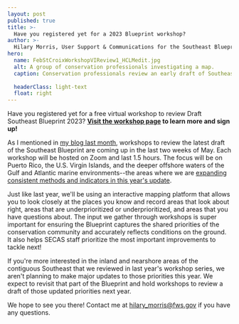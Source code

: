 ```yaml
---
layout: post
published: true
title: >-
  Have you registered yet for a 2023 Blueprint workshop?
author: >-
  Hilary Morris, User Support & Communications for the Southeast Blueprint
hero:
  name: FebStCroixWorkshopVIReview1_HCLMedit.jpg
  alt: A group of conservation professionals investigating a map.
  caption: Conservation professionals review an early draft of Southeast Conservation Blueprint 2023 in the U.S. Virgin Islands at <a href="http://secassoutheast.org/2023/02/24/Caribbean-Community-of-Practice-kickoff-meeting-in-Christiansted-St-Croix.html">a meeting of the Caribbean Community of Practice in Christiansted, St. Croix</a>. Photo by Rua Mordecai.
  
  headerClass: light-text
  float: right
---
```

Have you registered yet for a free virtual workshop to review Draft Southeast Blueprint 2023? **[Visit the workshop page](http://secassoutheast.org/workshops) to learn more and sign up!**

As I mentioned in [my blog last month](http://secassoutheast.org/2023/03/28/Register-for-a-virtual-workshop-to-review-draft-Southeast-Conservation-Blueprint-2023.html), workshops to review the latest draft of the Southeast Blueprint are coming up in the last two weeks of May. Each workshop will be hosted on Zoom and last 1.5 hours. The focus will be on Puerto Rico, the U.S. Virgin Islands, and the deeper offshore waters of the Gulf and Atlantic marine environments--the areas where we are [expanding consistent methods and indicators in this year's update](http://secassoutheast.org/2023/03/28/Likely-Blueprint-improvements-for-2023.html).<!--more-->

Just like last year, we'll be using an interactive mapping platform that allows you to look closely at the places you know and record areas that look about right, areas that are underprioritized or underprioritized, and areas that you have questions about. The input we gather through workshops is super important for ensuring the Blueprint captures the shared priorities of the conservation community and accurately reflects conditions on the ground. It also helps SECAS staff prioritize the most important improvements to tackle next!

If you're more interested in the inland and nearshore areas of the contiguous Southeast that we reviewed in last year's workshop series, we aren't planning to make major updates to those priorities this year. We expect to revisit that part of the Blueprint and hold workshops to review a draft of those updated priorities next year.

We hope to see you there! Contact me at [hilary_morris@fws.gov](mailto:hilary_morris@fws.gov) if you have any questions.
